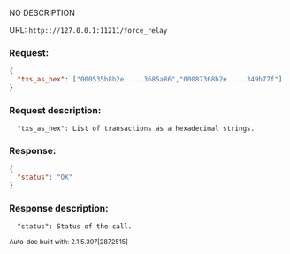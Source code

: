 NO DESCRIPTION

URL: ```http:://127.0.0.1:11211/force_relay```
### Request: 
```json
{
  "txs_as_hex": ["000535b8b2e.....3685a86","00087368b2e.....349b77f"]
}
```
### Request description: 
```
  "txs_as_hex": List of transactions as a hexadecimal strings.

```
### Response: 
```json
{
  "status": "OK"
}
```
### Response description: 
```
  "status": Status of the call.

```
<sub>Auto-doc built with: 2.1.5.397[2872515]</sub>